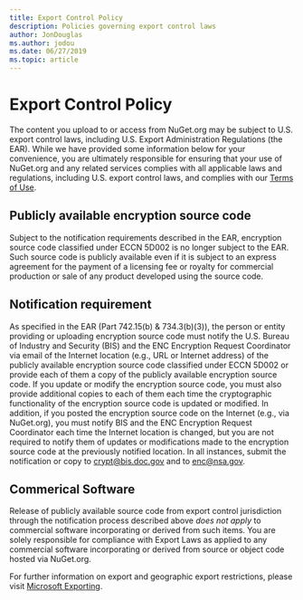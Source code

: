 ```yaml
---
title: Export Control Policy
description: Policies governing export control laws
author: JonDouglas
ms.author: jodou
ms.date: 06/27/2019
ms.topic: article
---
```


# Export Control Policy

The content you upload to or access from NuGet.org may be subject to U.S. export control laws, including U.S. Export Administration Regulations (the EAR).  While we have provided some information below for your convenience, you are ultimately responsible for ensuring that your use of NuGet.org and any related services complies with all applicable laws and regulations, including U.S. export control laws, and complies with our [Terms of Use](https://www.nuget.org/policies/Terms).

## Publicly available encryption source code

Subject to the notification requirements described in the EAR, encryption source code classified under ECCN 5D002 is no longer subject to the EAR.  Such source code is publicly available even if it is subject to an express agreement for the payment of a licensing fee or royalty for commercial production or sale of any product developed using the source code.

## Notification requirement

As specified in the EAR (Part 742.15(b) & 734.3(b)(3)), the person or entity providing or uploading encryption source code must notify the U.S. Bureau of Industry and Security (BIS) and the ENC Encryption Request Coordinator via email of the Internet location (e.g., URL or Internet address) of the publicly available encryption source code classified under ECCN 5D002 or provide each of them a copy of the publicly available encryption source code. If you update or modify the encryption source code, you must also provide additional copies to each of them each time the cryptographic functionality of the encryption source code is updated or modified. In addition, if you posted the encryption source code on the Internet (e.g., via NuGet.org), you must notify BIS and the ENC Encryption Request Coordinator each time the Internet location is changed, but you are not required to notify them of updates or modifications made to the encryption source code at the previously notified location. In all instances, submit the notification or copy to crypt@bis.doc.gov and to enc@nsa.gov.

## Commerical Software

Release of publicly available source code from export control jurisdiction through the notification process described above *does not apply* to commercial software incorporating or derived from such items.  You are solely responsible for compliance with Export Laws as applied to any commercial software incorporating or derived from source or object code hosted via NuGet.org.

For further information on export and geographic export restrictions, please visit [Microsoft Exporting](https://www.microsoft.com/exporting).
